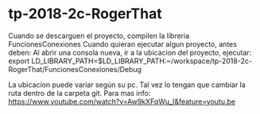 # tp-2018-2c-RogerThat

Cuando se descarguen el proyecto, compilen la libreria FuncionesConexiones
Cuando quieran ejecutar algun proyecto, antes deben:
Al abrir una consola nueva, ir a la ubicacion del proyecto, ejecutar:
export LD_LIBRARY_PATH=$LD_LIBRARY_PATH:~/workspace/tp-2018-2c-RogerThat/FuncionesConexiones/Debug

La ubicacion puede variar según su pc. Tal vez lo tengan que cambiar la ruta dentro de la carpeta git.
Para mas info:
https://www.youtube.com/watch?v=Aw9kXFqWu_I&feature=youtu.be
